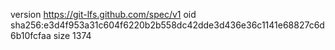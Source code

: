version https://git-lfs.github.com/spec/v1
oid sha256:e3d4f953a31c604f6220b2b558dc42dde3d436e36c1141e68827c6d6b10fcfaa
size 1374
